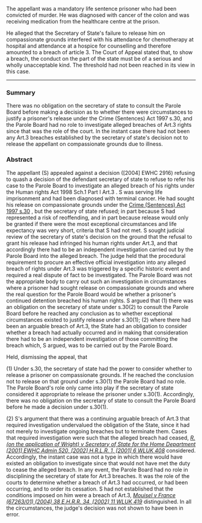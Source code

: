 The appellant was a mandatory life sentence prisoner who had been convicted of murder. He was diagnosed with cancer of the colon and was receiving medication from the healthcare centre at the prison.

He alleged that the Secretary of State's failure to release him on compassionate grounds interfered with his attendance for chemotherapy at hospital and attendance at a hospice for counselling and therefore amounted to a breach of article 3. The Court of Appeal stated that, to show a breach, the conduct on the part of the state must be of a serious and wholly unacceptable kind. The threshold had not been reached in its view in this case.

---

### Summary

There was no obligation on the secretary of state to consult the Parole Board before making a decision as to whether there were circumstances to justify a prisoner's release under the Crime (Sentences) Act 1997 s.30, and the Parole Board had no role to investigate alleged breaches of Art.3 rights since that was the role of the court. In the instant case there had not been any Art.3 breaches established by the secretary of state's decision not to release the appellant on compassionate grounds due to illness.

### Abstract

The appellant (S) appealed against a decision ([2004] EWHC 2916) refusing to quash a decision of the defendant secretary of state to refuse to refer his case to the Parole Board to investigate an alleged breach of his rights under the Human rights Act 1998 Sch.1 Part I Art.3 . S was serving life imprisonment and had been diagnosed with terminal cancer. He had sought his release on compassionate grounds under the [Crime (Sentences) Act 1997 s.30](https://uk.westlaw.com/Document/I9F2F2FB0E44F11DA8D70A0E70A78ED65/View/FullText.html?originationContext=document&transitionType=DocumentItem&ppcid=37b4bf6a4105487db436456bf7b073ae&contextData=(sc.Default)) , but the secretary of state refused; in part because S had represented a risk of reoffending, and in part because release would only be granted if there were the most exceptional circumstances and life expectancy was very short, criteria that S had not met. S sought judicial review of the secretary of state's decision on the ground that the refusal to grant his release had infringed his human rights under Art.3, and that accordingly there had to be an independent investigation carried out by the Parole Board into the alleged breach. The judge held that the procedural requirement to procure an effective official investigation into any alleged breach of rights under Art.3 was triggered by a specific historic event and required a real dispute of fact to be investigated. The Parole Board was not the appropriate body to carry out such an investigation in circumstances where a prisoner had sought release on compassionate grounds and where the real question for the Parole Board would be whether a prisoner's continued detention breached his human rights. S argued that (1) there was an obligation on the secretary of state under s.30(2) to consult the Parole Board before he reached any conclusion as to whether exceptional circumstances existed to justify release under s.30(1); (2) where there had been an arguable breach of Art.3, the State had an obligation to consider whether a breach had actually occurred and in making that consideration there had to be an independent investigation of those committing the breach which, S argued, was to be carried out by the Parole Board.

Held, dismissing the appeal, that 

(1) Under s.30, the secretary of state had the power to consider whether to release a prisoner on compassionate grounds. If he reached the conclusion not to release on that ground under s.30(1) the Parole Board had no role. The Parole Board's role only came into play if the secretary of state considered it appropriate to release the prisoner under s.30(1). Accordingly, there was no obligation on the secretary of state to consult the Parole Board before he made a decision under s.30(1). 

(2) S's argument that there was a continuing arguable breach of Art.3 that required investigation undervalued the obligation of the State, since it had not merely to investigate ongoing breaches but to terminate them. Cases that required investigation were such that the alleged breach had ceased, _[R. (on the application of Wright) v Secretary of State for the Home Department [2001] EWHC Admin 520, [2002] H.R.L.R. 1, [2001] 6 WLUK 408](https://uk.westlaw.com/Document/I7FC62DD0E42811DA8FC2A0F0355337E9/View/FullText.html?originationContext=document&transitionType=DocumentItem&ppcid=37b4bf6a4105487db436456bf7b073ae&contextData=(sc.Default))_ considered. Accordingly, the instant case was not a type in which there would have existed an obligation to investigate since that would not have met the duty to cease the alleged breach. In any event, the Parole Board had no role in disciplining the secretary of state for Art.3 breaches. It was the role of the courts to determine whether a breach of Art.3 had occurred, or had been occurring, and to order its cessation. S had not established that the conditions imposed on him were a breach of Art.3, _[Mouisel v France (67263/01) (2004) 38 E.H.R.R. 34, [2002] 11 WLUK 419](https://uk.westlaw.com/Document/I0617D1A0E42811DA8FC2A0F0355337E9/View/FullText.html?originationContext=document&transitionType=DocumentItem&ppcid=37b4bf6a4105487db436456bf7b073ae&contextData=(sc.Default))_ distinguished. In all the circumstances, the judge's decision was not shown to have been in error.